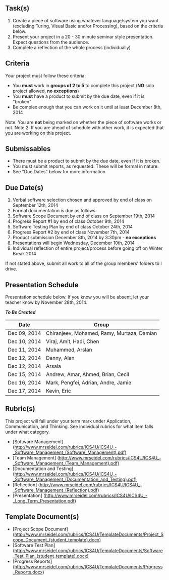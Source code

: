 Task(s)
-------
1. Create a piece of software using whatever language/system you want (excluding Turing, Visual Basic and/or Processing), based on the criteria below.
2. Present your project in a 20 - 30 minute seminar style presentation. Expect questions from the audience.
3. Complete a reflection of the whole process (individually)

Criteria
--------
Your project must follow these criteria:
* You **must** work in **groups of 2 to 5** to complete this project (**NO** solo project allowed, **no exceptions**)
* You **must** have a product to submit by the due date, even if it is "broken"
* Be complex enough that you can work on it until at least December 8th, 2014

Note: You are **not** being marked on whether the piece of software works or not.
Note 2: If you are ahead of schedule with other work, it is expected that you are working on this project.

Submissables
------------
* There must be a product to submit by the due date, even if it is broken.
* You must submit reports, as requested. These will be formal in nature.
* See "Due Dates" below for more information

Due Date(s)
----------
1. Verbal software selection chosen and approved by end of class on September 12th, 2014
2. Formal documentation is due as follows:
  1. Software Scope Document by end of class on September 19th, 2014
  2. Progress Report #1 by end of class October 9th, 2014
  3. Software Testing Plan by end of class October 24th, 2014
  4. Progress Report #2 by end of class November 7th, 2014
3. Product submission December 8th, 2014 by 3:30pm - **no exceptions**
4. Presentations will begin Wednesday, December 10th, 2014
5. Individual reflection of entire project/process before going off on Winter Break 2014

If not stated above, submit all work to all of the group members' folders to I drive.

Presentation Schedule
----------------------
Presentation schedule below. If you know you will be absent, let your teacher know by November 28th, 2014.

**_To Be Created_**

| Date | Group |
|------|-------|
| Dec 09, 2014 | Chiranjeev, Mohamed, Ramy, Murtaza, Damian |
| Dec 10, 2014 | Viraj, Amit, Hadi, Chen |
| Dec 11, 2014 | Muhammed, Arslan |
| Dec 12, 2014 | Danny, Alan      |
| Dec 12, 2014 | Arsala |
| Dec 15, 2014 | Andrew, Amar, Ahmed, Brian, Cecil |
| Dec 16, 2014 | Mark, Pengfei, Adrian, Andre, Jamie |
| Dec 17, 2014 | Kevin, Eric |


Rubric(s)
---------
This project will fall under your term mark under Application, Communication, and Thinking. See individual rubrics for what item falls under what category.
* [Software Management] (http://www.mrseidel.com/rubrics/ICS4U/ICS4U_-_Software_Management_(Software_Management).pdf)
* [Team Management] (http://www.mrseidel.com/rubrics/ICS4U/ICS4U_-_Software_Management_(Team_Management).pdf)
* [Documentation and Testing] (http://www.mrseidel.com/rubrics/ICS4U/ICS4U_-_Software_Management_(Documentation_and_Testing).pdf)
* [Reflection] (http://www.mrseidel.com/rubrics/ICS4U/ICS4U_-_Software_Management_(Reflection).pdf)
* [Presentation] (http://www.mrseidel.com/rubrics/ICS4U/ICS4U_-_Long_Term_Presentation.pdf)

Template Document(s)
--------------------
* [Project Scope Document] (http://www.mrseidel.com/rubrics/ICS4U/TemplateDocuments/Project_Scope_Document_(student_template).docx)
* [Software Test Plan] (http://www.mrseidel.com/rubrics/ICS4U/TemplateDocuments/Software_Test_Plan_(student_template).docx)
* [Progress Reports] (http://www.mrseidel.com/rubrics/ICS4U/TemplateDocuments/Progress_Reports.docx)
